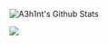 <!--
## Hey, I am a cybersecurity student who loves to learn, teach and create.
**A3h1nt/A3h1nt** is a ✨ _special_ ✨ repository because its `README.md` (this file) appears on your GitHub profile.

Here are some ideas to get you started:

- 🔭 I’m currently working on ...
- 🌱 I’m currently learning ...
- 👯 I’m looking to collaborate on ...
- 🤔 I’m looking for help with ...
- 💬 Ask me about ...
- 📫 How to reach me: ...
- 😄 Pronouns: ...
- ⚡ Fun fact: ...
-->

![A3h1nt's Github Stats](https://github-readme-stats.vercel.app/api?username=a3h1nt&show_icons=true&theme=gotham)

<a href="https://github.com/a3h1nt">
  <img src="https://github-readme-stats.vercel.app/api/top-langs/?username=a3h1nt&show_icons=true&theme=gotham&layout=compact" alt"Most use languages"/>
</a>
<br>

